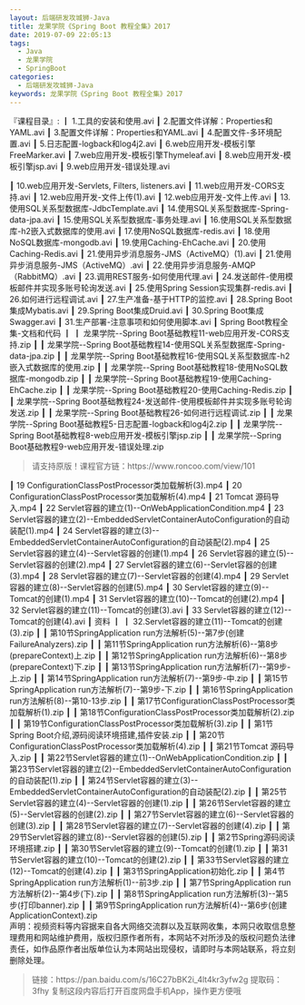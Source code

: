 ```yaml
---
layout: 后端研发攻城狮-Java
title: 龙果学院《Spring Boot 教程全集》2017
date: 2019-07-09 22:05:13
tags:
  - Java
  - 龙果学院
  - SpringBoot
categories:
  - 后端研发攻城狮-Java
keywords: 龙果学院《Spring Boot 教程全集》2017
---
```

『课程目录』: 
┃  1.工具的安装和使用.avi
┃  2.配置文件详解：Properties和YAML.avi
┃  3.配置文件详解：Properties和YAML.avi
┃  4.配置文件-多环境配置.avi
┃  5.日志配置-logback和log4j2.avi
┃  6.web应用开发-模板引擎FreeMarker.avi
┃  7.web应用开发-模板引擎Thymeleaf.avi
┃  8.web应用开发-模板引擎jsp.avi
┃  9.web应用开发-错误处理.avi
<!-- more --> 
┃  10.web应用开发-Servlets, Filters, listeners.avi
┃  11.web应用开发-CORS支持.avi
┃  12.web应用开发-文件上传(1).avi
┃  12.web应用开发-文件上传.avi
┃  13.使用SQL关系型数据库-JdbcTemplate.avi
┃  14.使用SQL关系型数据库-Spring-data-jpa.avi
┃  15.使用SQL关系型数据库-事务处理.avi
┃  16.使用SQL关系型数据库-h2嵌入式数据库的使用.avi
┃  17.使用NoSQL数据库-redis.avi
┃  18.使用NoSQL数据库-mongodb.avi
┃  19.使用Caching-EhCache.avi
┃  20.使用Caching-Redis.avi
┃  21.使用异步消息服务-JMS（ActiveMQ）(1).avi
┃  21.使用异步消息服务-JMS（ActiveMQ）.avi
┃  22.使用异步消息服务-AMQP（RabbitMQ）.avi
┃  23.调用REST服务-如何使用代理.avi
┃  24.发送邮件-使用模板邮件并实现多账号轮询发送.avi
┃  25.使用Spring Session实现集群-redis.avi
┃  26.如何进行远程调试.avi
┃  27.生产准备-基于HTTP的监控.avi
┃  28.Spring Boot集成Mybatis.avi
┃  29.Spring Boot集成Druid.avi
┃  30.Spring Boot集成Swagger.avi
┃  31.生产部署-注意事项和如何使用脚本.avi
┃  Spring Boot教程全集-文档和代码
┃  ┃  龙果学院--Spring Boot基础教程11-web应用开发-CORS支持.zip
┃  ┃  龙果学院--Spring Boot基础教程14-使用SQL关系型数据库-Spring-data-jpa.zip
┃  ┃  龙果学院--Spring Boot基础教程16-使用SQL关系型数据库-h2嵌入式数据库的使用.zip
┃  ┃  龙果学院--Spring Boot基础教程18-使用NoSQL数据库-mongodb.zip
┃  ┃  龙果学院--Spring Boot基础教程19-使用Caching-EhCache.zip
┃  ┃  龙果学院--Spring Boot基础教程20-使用Caching-Redis.zip
┃  ┃  龙果学院--Spring Boot基础教程24-发送邮件-使用模板邮件并实现多账号轮询发送.zip
┃  ┃  龙果学院--Spring Boot基础教程26-如何进行远程调试.zip
┃  ┃  龙果学院--Spring Boot基础教程5-日志配置-logback和log4j2.zip
┃  ┃  龙果学院--Spring Boot基础教程8-web应用开发-模板引擎jsp.zip
┃  ┃  龙果学院--Spring Boot基础教程9-web应用开发-错误处理.zip

<blockquote class="blockquote-center">
请支持原版！课程官方链：https://www.roncoo.com/view/101</blockquote>
</blockquote>
┃  19 ConfigurationClassPostProcessor类加载解析(3).mp4
┃  20 ConfigurationClassPostProcessor类加载解析(4).mp4
┃  21 Tomcat 源码导入.mp4
┃  22 Servlet容器的建立(1)--OnWebApplicationCondition.mp4
┃  23 Servlet容器的建立(2)--EmbeddedServletContainerAutoConfiguration的自动装配(1).mp4
┃  24 Servlet容器的建立(3)--EmbeddedServletContainerAutoConfiguration的自动装配(2).mp4
┃  25 Servlet容器的建立(4)--Servlet容器的创建(1).mp4
┃  26 Servlet容器的建立(5)--Servlet容器的创建(2).mp4
┃  27 Servlet容器的建立(6)--Servlet容器的创建(3).mp4
┃  28 Servlet容器的建立(7)--Servlet容器的创建(4).mp4
┃  29 Servlet容器的建立(8)--Servlet容器的创建(5).mp4
┃  30 Servlet容器的建立(9)--Tomcat的创建(1).mp4
┃  31 Servlet容器的建立(10)--Tomcat的创建(2).mp4
┃  32 Servlet容器的建立(11)--Tomcat的创建(3).avi
┃  33 Servlet容器的建立(12)--Tomcat的创建(4).avi
┃  资料
┃  ┃  32.Servlet容器的建立(11)--Tomcat的创建(3).zip
┃  ┃  第10节SpringApplication run方法解析(5)--第7步(创建FailureAnalyzers).zip
┃  ┃  第11节SpringApplication run方法解析(6)--第8步(prepareContext)上.zip
┃  ┃  第12节SpringApplication run方法解析(6)--第8步(prepareContext)下.zip
┃  ┃  第13节SpringApplication run方法解析(7)--第9步-上.zip
┃  ┃  第14节SpringApplication run方法解析(7)--第9步-中.zip
┃  ┃  第15节SpringApplication run方法解析(7)--第9步-下.zip
┃  ┃  第16节SpringApplication run方法解析(8)--第10-13步.zip
┃  ┃  第17节ConfigurationClassPostProcessor类加载解析(1).zip
┃  ┃  第18节ConfigurationClassPostProcessor类加载解析(2).zip
┃  ┃  第19节ConfigurationClassPostProcessor类加载解析(3).zip
┃  ┃  第1节Spring Boot介绍,源码阅读环境搭建,插件安装.zip
┃  ┃  第20节ConfigurationClassPostProcessor类加载解析(4).zip
┃  ┃  第21节Tomcat 源码导入.zip
┃  ┃  第22节Servlet容器的建立(1)--OnWebApplicationCondition.zip
┃  ┃  第23节Servlet容器的建立(2)--EmbeddedServletContainerAutoConfiguration的自动装配(1).zip
┃  ┃  第24节Servlet容器的建立(3)--EmbeddedServletContainerAutoConfiguration的自动装配(2).zip
┃  ┃  第25节Servlet容器的建立(4)--Servlet容器的创建(1).zip
┃  ┃  第26节Servlet容器的建立(5)--Servlet容器的创建(2).zip
┃  ┃  第27节Servlet容器的建立(6)--Servlet容器的创建(3).zip
┃  ┃  第28节Servlet容器的建立(7)--Servlet容器的创建(4).zip
┃  ┃  第29节Servlet容器的建立(8)--Servlet容器的创建(5).zip
┃  ┃  第2节Spring源码阅读环境搭建.zip
┃  ┃  第30节Servlet容器的建立(9)--Tomcat的创建(1).zip
┃  ┃  第31节Servlet容器的建立(10)--Tomcat的创建(2).zip
┃  ┃  第33节Servlet容器的建立(12)--Tomcat的创建(4).zip
┃  ┃  第3节SpringApplication初始化.zip
┃  ┃  第4节SpringApplication run方法解析(1)--前3步.zip
┃  ┃  第7节SpringApplication run方法解析(2)--第4步(下).zip
┃  ┃  第8节SpringApplication run方法解析(3)--第5步(打印banner).zip
┃  ┃  第9节SpringApplication run方法解析(4)--第6步(创建ApplicationContext).zip
<div class="post-copyright">
    <div class="post-copyright__author">
      <span class="post-copyright-meta">声明：视频资料等内容据来自各大网络交流群以及互联网收集，本网只收取信息整理费用和网站维护费用，版权归原作者所有，本网站不对所涉及的版权问题负法律责任，如作品原作者出版单位认为本网站出现侵权，请即时与本网站联系，将立刻删除处理。 </span>
    </div>
</div>

<blockquote class="blockquote-center">
链接：https://pan.baidu.com/s/16C27bBK2i_4lt4kr3yfw2g 
提取码：3fhy 
复制这段内容后打开百度网盘手机App，操作更方便哦
</blockquote>

